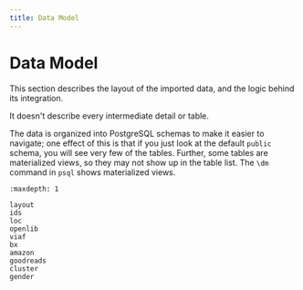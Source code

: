 ```yaml
---
title: Data Model
---
```


# Data Model

This section describes the layout of the imported data, and the logic behind its
integration.

It doesn't describe every intermediate detail or table.

The data is organized into PostgreSQL schemas to make it easier to navigate; one effect of this is that if you just look at the default `public` schema, you will see very few of the tables.  Further, some tables are materialized views, so they may not show up in the table list.  The `\dm` command in `psql` shows materialized views.

```{toctree}
:maxdepth: 1

layout
ids
loc
openlib
viaf
bx
amazon
goodreads
cluster
gender
```
